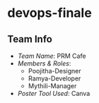 # devops-finale
## Team Info

- *Team Name*: PRM Cafe
- *Members & Roles*:
  - Poojitha-Designer
  - Ramya-Developer
  - Mythili-Manager
- *Poster Tool Used*: Canva
